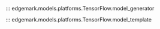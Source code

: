 ::: edgemark.models.platforms.TensorFlow.model_generator

::: edgemark.models.platforms.TensorFlow.model_template
